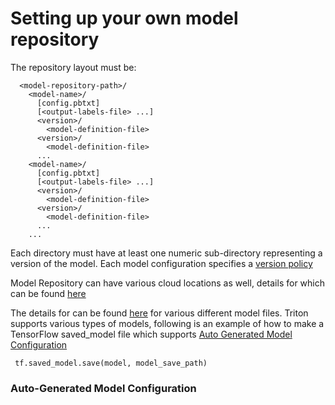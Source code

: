 # Setting up your own model repository

The repository layout must be:

```
  <model-repository-path>/
    <model-name>/
      [config.pbtxt]
      [<output-labels-file> ...]
      <version>/
        <model-definition-file>
      <version>/
        <model-definition-file>
      ...
    <model-name>/
      [config.pbtxt]
      [<output-labels-file> ...]
      <version>/
        <model-definition-file>
      <version>/
        <model-definition-file>
      ...
    ...
```
Each <model-name> directory must have at least one numeric
sub-directory representing a version of the model.  Each model configuration specifies a [version
policy](https://github.com/triton-inference-server/server/blob/main/docs/model_configuration.md#version-policy)

Model Repository can have various cloud locations as well, details for which can be found [here](https://github.com/triton-inference-server/server/blob/main/docs/model_repository.md#model-repository-locations)

The details for <model-definition-file> can be found [here](https://github.com/triton-inference-server/server/blob/main/docs/model_repository.md#model-files) for various different model files. Triton supports various types of models, following is an example of how to make a TensorFlow saved_model file which supports [Auto Generated Model Configuration]()
 ```
  tf.saved_model.save(model, model_save_path)
```
### Auto-Generated Model Configuration
  

